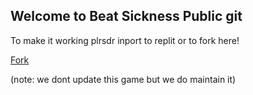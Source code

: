 ## Welcome to Beat Sickness Public git



To make it working plrsdr inport to replit or to fork here!

[Fork](https://replit.com/@DaylnCode/beatsickness)


(note: we dont update this game but we do maintain it)
